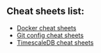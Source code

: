 
## Cheat sheets list:

* [Docker cheat sheets](/cheat_sheets/cheat_sheets/docker)
* [Git config cheat sheets](/cheat_sheets/cheat_sheets/git_config)
* [TimescaleDB cheat sheets](/cheat_sheets/cheat_sheets/timescaledb)

